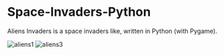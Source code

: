# Space-Invaders-Python

Aliens Invaders is a space invaders like, written in Python (with Pygame).


![aliens1](https://user-images.githubusercontent.com/14328477/52221048-97e8b700-28a0-11e9-9459-3cc26a35e388.png)
![aliens3](https://user-images.githubusercontent.com/14328477/52221047-97e8b700-28a0-11e9-90d1-ab720bbce3a8.png)
